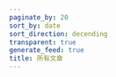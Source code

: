 ```yaml
---
paginate_by: 20
sort_by: date
sort_direction: decending
transparent: true
generate_feed: true
title: 所有文章
---
```

